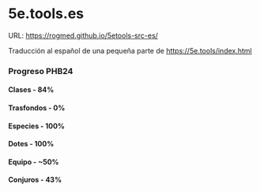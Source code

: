 # 5e.tools.es

URL: https://rogmed.github.io/5etools-src-es/

Traducción al español de una pequeña parte de https://5e.tools/index.html

### Progreso PHB24

#### Clases - 84%
#### Trasfondos - 0%
#### Especies - 100%
#### Dotes - 100%
#### Equipo - ~50%
#### Conjuros - 43%
